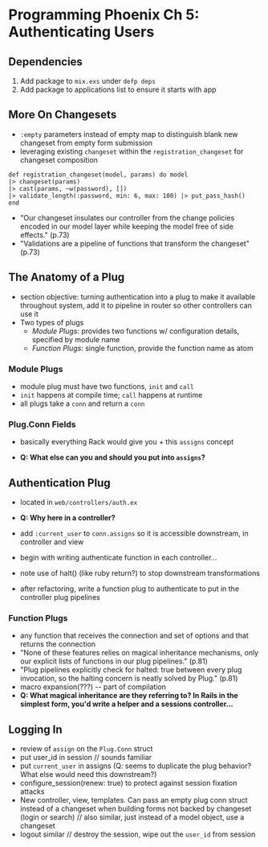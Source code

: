 # Programming Phoenix Ch 5: Authenticating Users

## Dependencies

1. Add package to `mix.exs` under `defp deps`
2. Add package to applications list to ensure it starts with app

## More On Changesets
- `:empty` parameters instead of empty map to distinguish blank new changeset from empty form submission
- leveraging existing `changeset` within the `registration_changeset` for changeset composition
```
def registration_changeset(model, params) do model
|> changeset(params)
|> cast(params, ~w(password), [])
|> validate_length(:password, min: 6, max: 100) |> put_pass_hash()
end
```
- "Our changeset insulates our controller from the change policies encoded in our model layer while keeping the model free of side effects." (p.73)
- "Validations are a pipeline of functions that transform the changeset" (p.73)

## The Anatomy of a Plug
- section objective: turning authentication into a plug to make it available throughout system, add it to pipeline in router so other controllers can use it
- Two types of plugs
  - *Module Plugs*: provides two functions w/ configuration details, specified by module name
  - *Function Plugs*: single function, provide the function name as atom

### Module Plugs
- module plug must have two functions, `init` and `call`
- `init` happens at compile time; `call` happens at runtime
- all plugs take a `conn` and return a `conn`

### Plug.Conn Fields
- basically everything Rack would give you + this `assigns` concept

- **Q: What else can you and should you put into `assigns`?**

## Authentication Plug
- located in `web/controllers/auth.ex`
- **Q: Why here in a controller?** 
- add `:current_user` to `conn.assigns` so it is accessible downstream, in controller and view 
- begin with writing authenticate function in each controller...
- note use of halt() (like ruby return?) to stop downstream transformations 

- after refactoring,  write a function plug to authenticate to put in the controller plug pipelines

### Function Plugs
- any function that receives the connection and set of options and that returns the connection
- "None of these features relies on magical inheritance mechanisms, only our explicit lists of functions in our plug pipelines." (p.81)
- "Plug pipelines explicitly check for halted: true between every plug invocation, so the halting concern is neatly solved by Plug." (p.81)
- macro expansion(???) -- part of compilation 
- **Q: What magical inheritance are they referring to? In Rails in the simplest form, you'd write a helper and a sessions controller...**

## Logging In
- review of `assign` on the `Plug.Conn` struct
- put user_id in session // sounds familiar
- put `current_user` in assigns (Q: seems to duplicate the plug behavior? What else would need this downstream?)
- configure_session(renew: true) to protect against session fixation attacks
- New controller, view, templates. Can pass an empty plug conn struct instead of a changeset when building forms not backed by changeset (login or search) // also similar, just instead of a model object, use a changeset
- logout similar // destroy the session, wipe out the `user_id` from session
